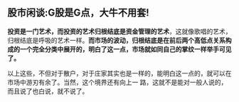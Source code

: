 ## 股市闲谈:G股是G点，大牛不用套!

**投资是一门艺术，而投资的艺术归根结底是资金管理的艺术**，这就像歌唱的艺术，归根结底是呼吸的艺术一样。**而市场的波动，归根结底是在前后两个高低点关系构成的一个完全分类中展开的，明白了这一点，市场就如同自己的掌纹一样举手可见了。**

以上这些，不但对于散户，对于庄家其实也是一样的，能明白这一点的，就可以在市场中游刃有余了。当然，这个境界还有向上一 路，这就不是能对一般人说的，而且说了也白说，就不说了。